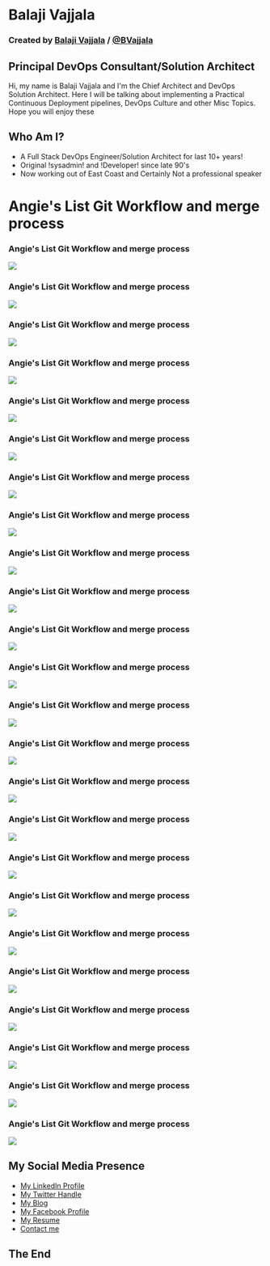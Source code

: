 # Balaji Vajjala

### Created by [Balaji Vajjala](https://bvajjala.github.io) / [@BVajjala](https://twitter.com/Bvajjala)




## Principal DevOps Consultant/Solution Architect

  Hi, my name is Balaji Vajjala and I'm the Chief Architect and DevOps Solution Architect. Here I will be talking about implementing a Practical Continuous Deployment pipelines, DevOps Culture and other Misc Topics.
  Hope you will enjoy these




## Who Am I?

* A Full Stack DevOps Engineer/Solution Architect for last 10+ years!
* Original !sysadmin! and !Developer! since late 90's 
* Now working out of East Coast and Certainly Not a professional speaker



# Angie's List Git Workflow and merge process




### Angie's List Git Workflow and merge process
![](images/Slide01.png)



### Angie's List Git Workflow and merge process
![](images/Slide02.png)



### Angie's List Git Workflow and merge process
![](images/Slide03.png)



### Angie's List Git Workflow and merge process
![](images/Slide04.png)



### Angie's List Git Workflow and merge process
![](images/Slide05.png)



### Angie's List Git Workflow and merge process
![](images/Slide06.png)



### Angie's List Git Workflow and merge process
![](images/Slide07.png)



### Angie's List Git Workflow and merge process
![](images/Slide08.png)



### Angie's List Git Workflow and merge process
![](images/Slide09.png)



### Angie's List Git Workflow and merge process
![](images/Slide10.png)



### Angie's List Git Workflow and merge process
![](images/Slide11.png)



### Angie's List Git Workflow and merge process
![](images/Slide12.png)



### Angie's List Git Workflow and merge process
![](images/Slide13.png)



### Angie's List Git Workflow and merge process
![](images/Slide14.png)



### Angie's List Git Workflow and merge process
![](images/Slide15.png)



### Angie's List Git Workflow and merge process
![](images/Slide16.png)



### Angie's List Git Workflow and merge process
![](images/Slide17.png)



### Angie's List Git Workflow and merge process
![](images/Slide18.png)



### Angie's List Git Workflow and merge process
![](images/Slide19.png)



### Angie's List Git Workflow and merge process
![](images/Slide20.png)



### Angie's List Git Workflow and merge process
![](images/Slide21.png)



### Angie's List Git Workflow and merge process
![](images/Slide22.png)




### Angie's List Git Workflow and merge process
![](images/Slide23.png)



### Angie's List Git Workflow and merge process
![](images/Slide24.png)




## My Social Media Presence

  * [My LinkedIn Profile](https://www.linkedin.com/in/bvajjala)
  * [My Twitter Handle](https://twitter.com/Bvajjala)
  * [My Blog](https://bvajjala.github.io/)
  * [My Facebook Profile](https://www.facebook.com/bvajjala)
  * [My Resume](https://bvajjala.github.io/about/resume/)
  * [Contact me](mailto:bvajjala@gmail.com)



## The End